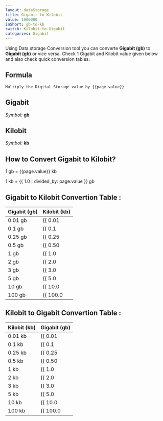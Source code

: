 ```yaml
---
layout: dataStorage
title: Gigabit to Kilobit
value: 1000000
inShort: gb-to-kb
switch: Kilobit-to-Gigabit
categories: Gigabit
---
```


Using Data storage Conversion tool you can converte **Gigabit (gb)** to **Gigabit (gb)** or vice versa. Check 1 Gigabit and Kilobit value given below and also check quick conversion tables.

## Formula
`Multiply the Digital Storage value by {{page.value}}`

## Gigabit
*Symbol:* **gb**

## Kilobit
*Symbol:* **kb**

## How to Convert Gigabit to Kilobit?

1 gb = {{page.value}} kb

1 kb = {{ 1.0 | divided_by: page.value }} gb


## Gigabit to Kilobit Convertion Table :

| Gigabit (gb) | Kilobit (kb) |
| ---- | ---- |
| 0.01 gb | {{ 0.01 | times: page.value }} kb |
| 0.1 gb | {{ 0.1 | times: page.value }} kb |
| 0.25 gb | {{ 0.25 | times: page.value }} kb |
| 0.5 gb | {{ 0.50 | times: page.value }} kb |
| 1 gb | {{ 1.0 | times: page.value }} kb |
| 2 gb | {{ 2.0 | times: page.value }} kb |
| 3 gb | {{ 3.0 | times: page.value }} kb |
| 5 gb | {{ 5.0 | times: page.value }} kb |
| 10 gb | {{ 10.0 | times: page.value }} kb |
| 100 gb | {{ 100.0 | times: page.value }} kb |

## Kilobit to Gigabit Convertion Table :

| Kilobit (kb) | Gigabit (gb) |
| ---- | ---- |
| 0.01 kb | {{ 0.01 | divided_by: page.value }} gb |
| 0.1 kb | {{ 0.1 | divided_by: page.value }} gb |
| 0.25 kb | {{ 0.25 | divided_by: page.value }} gb |
| 0.5 kb | {{ 0.50 | divided_by: page.value }} gb |
| 1 kb | {{ 1.0 | divided_by: page.value }} gb |
| 2 kb | {{ 2.0 | divided_by: page.value }} gb |
| 3 kb | {{ 3.0 | divided_by: page.value }} gb |
| 5 kb | {{ 5.0 | divided_by: page.value }} gb |
| 10 kb | {{ 10.0 | divided_by: page.value }} gb |
| 100 kb | {{ 100.0 | divided_by: page.value }} gb |


<script>
document.getElementById('selectInput')[10].selected = true
document.getElementById('selectOutput')[2].selected = true
</script>
